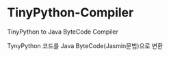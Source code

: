 # TinyPython-Compiler
TinyPython to Java ByteCode Compiler

TynyPython 코드를 Java ByteCode(Jasmin문법)으로 변환
